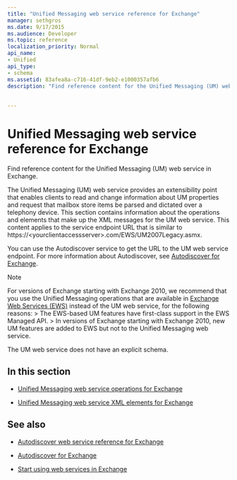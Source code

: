 ```yaml
---
title: "Unified Messaging web service reference for Exchange"
manager: sethgros
ms.date: 9/17/2015
ms.audience: Developer
ms.topic: reference
localization_priority: Normal
api_name:
- Unified
api_type:
- schema
ms.assetid: 83afea8a-c716-41df-9eb2-e1000357afb6
description: "Find reference content for the Unified Messaging (UM) web service in Exchange."
 
 
---
```


# Unified Messaging web service reference for Exchange

Find reference content for the Unified Messaging (UM) web service in Exchange.
  
The Unified Messaging (UM) web service provides an extensibility point that enables clients to read and change information about UM properties and request that mailbox store items be parsed and dictated over a telephony device. This section contains information about the operations and elements that make up the XML messages for the UM web service. This content applies to the service endpoint URL that is similar to https://\<yourclientaccessserver\>.com/EWS/UM2007Legacy.asmx. 
  
You can use the Autodiscover service to get the URL to the UM web service endpoint. For more information about Autodiscover, see [Autodiscover for Exchange](http://msdn.microsoft.com/library/da0f9402-4e35-42c7-a15e-1e9e4e966e8b%28Office.15%29.aspx).
  
> [!NOTE]
>  For versions of Exchange starting with Exchange 2010, we recommend that you use the Unified Messaging operations that are available in [Exchange Web Services (EWS)](http://msdn.microsoft.com/library/60285497-0c4e-4e51-84e1-34dd6d89a5d8%28Office.15%29.aspx) instead of the UM web service, for the following reasons: >  The EWS-based UM features have first-class support in the EWS Managed API. >  In versions of Exchange starting with Exchange 2010, new UM features are added to EWS but not to the Unified Messaging web service. 
  
The UM web service does not have an explicit schema.
  
## In this section
<a name="bk_InThisSection"> </a>

- [Unified Messaging web service operations for Exchange](unified-messaging-web-service-operations-for-exchange.md)
    
- [Unified Messaging web service XML elements for Exchange](unified-messaging-web-service-xml-elements-for-exchange.md)
    
## See also


- [Autodiscover web service reference for Exchange](autodiscover-web-service-reference-for-exchange.md)
    
- [Autodiscover for Exchange](http://msdn.microsoft.com/library/da0f9402-4e35-42c7-a15e-1e9e4e966e8b%28Office.15%29.aspx)
    
- [Start using web services in Exchange](http://msdn.microsoft.com/library/e1b07a92-0595-4bf1-bd6b-c07e66a8c923%28Office.15%29.aspx)
    

